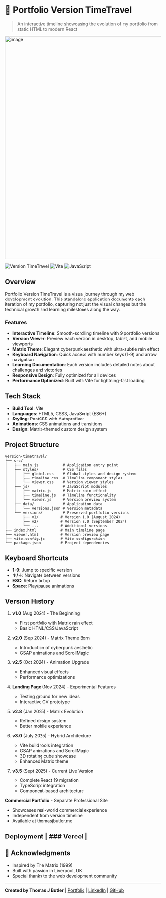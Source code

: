# 🚀 Portfolio Version TimeTravel

> An interactive timeline showcasing the evolution of my portfolio from static HTML to modern React

<img width="1287" height="720" alt="image" src="https://github.com/user-attachments/assets/d7463e9c-a685-47d6-9ac9-8a10a6544f15" />

![Version TimeTravel](https://img.shields.io/badge/Portfolio-Evolution-00FF00?style=for-the-badge&logo=github)
![Vite](https://img.shields.io/badge/Vite-646CFF?style=for-the-badge&logo=vite&logoColor=white)
![JavaScript](https://img.shields.io/badge/JavaScript-F7DF1E?style=for-the-badge&logo=javascript&logoColor=black)

## Overview

Portfolio Version TimeTravel is a visual journey through my web development evolution. This standalone application documents each iteration of my portfolio, capturing not just the visual changes but the technical growth and learning milestones along the way.

### Features

- **Interactive Timeline**: Smooth-scrolling timeline with 9 portfolio versions
- **Version Viewer**: Preview each version in desktop, tablet, and mobile viewports
- **Matrix Theme**: Elegant cyberpunk aesthetic with ultra-subtle rain effect
- **Keyboard Navigation**: Quick access with number keys (1-9) and arrow navigation
- **Learning Documentation**: Each version includes detailed notes about challenges and victories
- **Responsive Design**: Fully optimized for all devices
- **Performance Optimized**: Built with Vite for lightning-fast loading

## Tech Stack

- **Build Tool**: Vite
- **Languages**: HTML5, CSS3, JavaScript (ES6+)
- **Styling**: PostCSS with Autoprefixer
- **Animations**: CSS animations and transitions
- **Design**: Matrix-themed custom design system

## Project Structure

```
version-timetravel/
├── src/
│   ├── main.js           # Application entry point
│   ├── styles/           # CSS files
│   │   ├── global.css    # Global styles and design system
│   │   ├── timeline.css  # Timeline component styles
│   │   └── viewer.css    # Version viewer styles
│   ├── js/               # JavaScript modules
│   │   ├── matrix.js     # Matrix rain effect
│   │   ├── timeline.js   # Timeline functionality
│   │   └── viewer.js     # Version preview system
│   ├── data/             # Application data
│   │   └── versions.json # Version metadata
│   └── versions/         # Preserved portfolio versions
│       ├── v1/          # Version 1.0 (August 2024)
│       ├── v2/          # Version 2.0 (September 2024)
│       └── ...          # Additional versions
├── index.html           # Main timeline page
├── viewer.html          # Version preview page
├── vite.config.js       # Vite configuration
└── package.json         # Project dependencies
```

## Keyboard Shortcuts

- **1-9**: Jump to specific version
- **↑/↓**: Navigate between versions
- **ESC**: Return to top
- **Space**: Play/pause animations

## Version History

1. **v1.0** (Aug 2024) - The Beginning
   - First portfolio with Matrix rain effect
   - Basic HTML/CSS/JavaScript

2. **v2.0** (Sep 2024) - Matrix Theme Born
   - Introduction of cyberpunk aesthetic
   - GSAP animations and ScrollMagic

3. **v2.5** (Oct 2024) - Animation Upgrade
   - Enhanced visual effects
   - Performance optimizations

4. **Landing Page** (Nov 2024) - Experimental Features
   - Testing ground for new ideas
   - Interactive CV prototype

5. **v2.8** (Jan 2025) - Matrix Evolution
   - Refined design system
   - Better mobile experience

6. **v3.0** (July 2025) - Hybrid Architecture
   - Vite build tools integration
   - GSAP animations and ScrollMagic
   - 3D rotating cube showcase
   - Enhanced Matrix theme

7. **v3.5** (Sept 2025) - Current Live Version
   - Complete React 19 migration
   - TypeScript integration
   - Component-based architecture

**Commercial Portfolio** - Separate Professional Site
   - Showcases real-world commercial experience
   - Independent from version timeline
   - Available at thomasjbutler.me

## Deployment | ### Vercel |

## 🙏 Acknowledgments

- Inspired by The Matrix (1999)
- Built with passion in Liverpool, UK
- Special thanks to the web development community

---

**Created by Thomas J Butler** | [Portfolio](https://thomasjbutler.me) | [LinkedIn](https://www.linkedin.com/in/thomasbutleruk/) | [GitHub](https://github.com/ThomasJButler)
